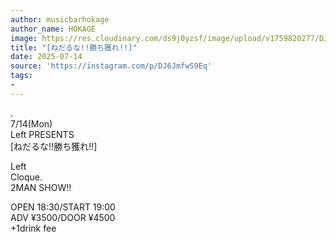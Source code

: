 ```yaml
---
author: musicbarhokage
author_name: HOKAGE
image: https://res.cloudinary.com/ds9j0yzsf/image/upload/v1759820277/DJ6JmfwS9Eq.jpg
title: "[ねだるな!!勝ち獲れ!!]"
date: 2025-07-14
source: 'https://instagram.com/p/DJ6JmfwS9Eq'
tags:
- 
---
```

.<br>
7/14(Mon)<br>
Left PRESENTS<br>
[ねだるな!!勝ち獲れ!!]

Left<br>
Cloque.<br>
2MAN SHOW!!

OPEN 18:30/START 19:00<br>
ADV ¥3500/DOOR ¥4500<br>
+1drink fee